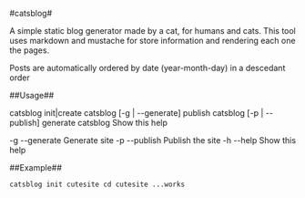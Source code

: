 #catsblog#

A simple static blog generator made by a cat, for humans and cats.
This tool uses markdown and mustache for store information and rendering each one the pages.

Posts are automatically ordered by date (year-month-day) in a descedant order

##Usage##

catsblog init|create <site directory>
catsblog [-g | --generate] publish <site directory>
catsblog [-p | --publish] generate <site directory>
catsblog Show this help

-g --generate   Generate site
-p --publish    Publish the site
-h --help       Show this help

##Example##

`
catsblog init cutesite
cd cutesite
...works
`

